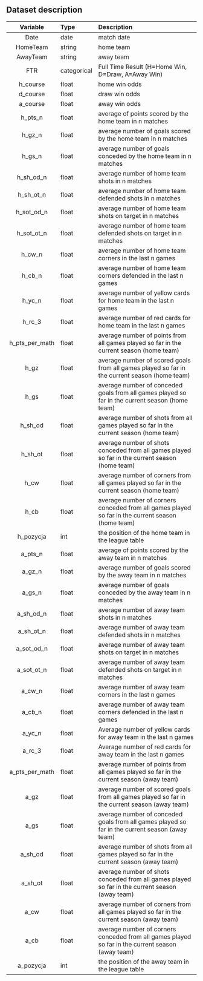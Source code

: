 ## Dataset description

| Variable       | Type        | Description                                                                                         |
|:--------------:|:------------|:----------------------------------------------------------------------------------------------------|
| Date           | date        | match date                                                                                          |
| HomeTeam       | string      | home team                                                                                           |
| AwayTeam       | string      | away team                                                                                           |
| FTR            | categorical | Full Time Result (H=Home Win, D=Draw, A=Away Win)                                                   |
| h_course       | float       | home win odds                                                                                       |
| d_course       | float       | draw win odds                                                                                       |
| a_course       | float       | away win odds                                                                                       |
| h_pts_n        | float       | average of points scored by the home team in n matches                                              |
| h_gz_n         | float       | average number of goals scored by the home team in n matches                                        |
| h_gs_n         | float       | average number of goals conceded by the home team in n matches                                      |
| h_sh_od_n      | float       | average number of home team shots in n matches                                                      |
| h_sh_ot_n      | float       | average number of home team defended shots in n matches                                             |
| h_sot_od_n     | float       | average number of home team shots on target in n matches                                            |
| h_sot_ot_n     | float       | average number of home team defended shots on target in n matches                                   |
| h_cw_n         | float       | average number of home team corners in the last n games                                             |
| h_cb_n         | float       | average number of home team corners defended in the last n games                                    |
| h_yc_n         | float       | average number of yellow cards for home team in the last n games                                    |
| h_rc_3         | float       | average number of red cards for home team in the last n games                                       |
| h_pts_per_math | float       | average number of points from all games played so far in the current   season (home team)           |
| h_gz           | float       | average number of scored goals from all games played so far in the   current season (home team)     |
| h_gs           | float       | average number of conceded goals from all games played so far in the   current season (home team)   |
| h_sh_od        | float       | average number of shots from all games played so far in the current   season (home team)            |
| h_sh_ot        | float       | average number of shots conceded from all games played so far in the   current season (home team)   |
| h_cw           | float       | average number of corners from all games played so far in the current   season (home team)          |
| h_cb           | float       | average number of corners conceded from all games played so far in the   current season (home team) |
| h_pozycja      | int         | the position of the home team in the league table                                                   |
| a_pts_n        | float       | average of points scored by the away team in n matches                                              |
| a_gz_n         | float       | average number of goals scored by the away team in n matches                                        |
| a_gs_n         | float       | average number of goals conceded by the away team in n matches                                      |
| a_sh_od_n      | float       | average number of away team shots in n matches                                                      |
| a_sh_ot_n      | float       | average number of away team defended shots in n matches                                             |
| a_sot_od_n     | float       | average number of away team shots on target in n matches                                            |
| a_sot_ot_n     | float       | average number of away team defended shots on target in n matches                                   |
| a_cw_n         | float       | average number of away team corners in the last n games                                             |
| a_cb_n         | float       | average number of away team corners defended in the last n games                                    |
| a_yc_n         | float       | Average number of yellow cards for away team in the last n games                                    |
| a_rc_3         | float       | Average number of red cards for away team in the last n games                                       |
| a_pts_per_math | float       | average number of points from all games played so far in the current   season (away team)           |
| a_gz           | float       | average number of scored goals from all games played so far in the   current season (away team)     |
| a_gs           | float       | average number of conceded goals from all games played so far in the   current season (away team)   |
| a_sh_od        | float       | average number of shots from all games played so far in the current   season (away team)            |
| a_sh_ot        | float       | average number of shots conceded from all games played so far in the   current season (away team)   |
| a_cw           | float       | average number of corners from all games played so far in the current   season (away team)          |
| a_cb           | float       | average number of corners conceded from all games played so far in the   current season (away team) |
| a_pozycja      | int         | the position of the away team in the league table                                                   |